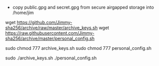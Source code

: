 * copy public.gpg and secret.gpg from secure airgapped storage into /home/jim 

wget https://github.com/Jimmy-sha256/archive/raw/master/archive_keys.sh
wget https://raw.githubusercontent.com/Jimmy-sha256/archive/master/personal_config.sh

sudo chmod 777 archive_keys.sh
sudo chmod 777 personal_config.sh

sudo ./archive_keys.sh
./personal_config.sh
